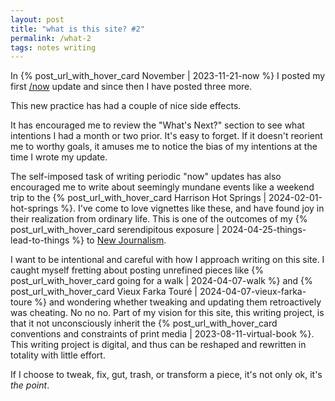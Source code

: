 ```yaml
---
layout: post
title: "what is this site? #2"
permalink: /what-2
tags: notes writing
---
```


In {% post_url_with_hover_card November | 2023-11-21-now %} I posted my first [/now](https://sive.rs/nowff) update and since then I have posted three more.
<!--more-->
This new practice has had a couple of nice side effects.

It has encouraged me to review the "What's Next?" section to see what intentions I had a month or two prior.
It's easy to forget.
If it doesn't reorient me to worthy goals, it amuses me to notice the bias of my intentions at the time I wrote my update.

The self-imposed task of writing periodic "now" updates has also encouraged me to write about seemingly mundane events like a weekend trip to the {% post_url_with_hover_card Harrison Hot Springs | 2024-02-01-hot-springs %}.
I've come to love vignettes like these, and have found joy in their realization from ordinary life.
This is one of the outcomes of my {% post_url_with_hover_card serendipitous exposure | 2024-04-25-things-lead-to-things %} to [New Journalism](https://okjuan.me/vbook/tags/new-journalism).

I want to be intentional and careful with how I approach writing on this site.
I caught myself fretting about posting unrefined pieces like {% post_url_with_hover_card going for a walk | 2024-04-07-walk %} and {% post_url_with_hover_card Vieux Farka Touré | 2024-04-07-vieux-farka-toure %} and wondering whether tweaking and updating them retroactively was cheating.
No no no.
Part of my vision for this site, this writing project, is that it not unconsciously inherit the {% post_url_with_hover_card conventions and constraints of print media | 2023-08-11-virtual-book %}.
This writing project is digital, and thus can be reshaped and rewritten in totality with little effort.

If I choose to tweak, fix, gut, trash, or transform a piece, it's not only ok, it's _the point_.